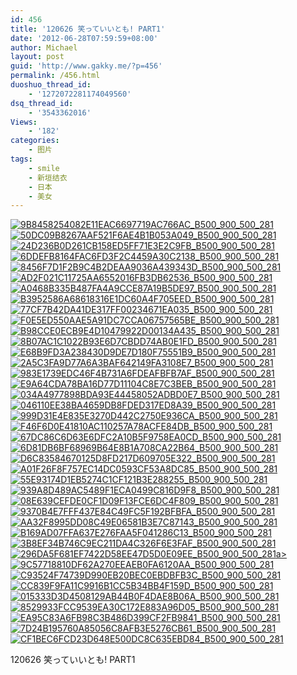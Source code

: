 ```yaml
---
id: 456
title: '120626 笑っていいとも! PART1'
date: '2012-06-28T07:59:59+08:00'
author: Michael
layout: post
guid: 'http://www.gakky.me/?p=456'
permalink: /456.html
duoshuo_thread_id:
    - '1272072281174049560'
dsq_thread_id:
    - '3543362016'
Views:
    - '182'
categories:
    - 图片
tags:
    - smile
    - 新垣结衣
    - 日本
    - 美女
---
```


[![9B8458254082E11EAC6697719AC766AC_B500_900_500_281](http://www.yui-aragaki.org/wp-content/uploads/img/9B8458254082E11EAC6697719AC766AC_B500_900_500_281.jpeg)](http://www.yui-aragaki.org/wp-content/uploads/img/9B8458254082E11EAC6697719AC766AC_B1280_1280_1280_720.jpeg) [![50DC09B8267AAF521F6AE4B1B053A049_B500_900_500_281](http://www.yui-aragaki.org/wp-content/uploads/img/50DC09B8267AAF521F6AE4B1B053A049_B500_900_500_281.jpeg)](http://www.yui-aragaki.org/wp-content/uploads/img/50DC09B8267AAF521F6AE4B1B053A049_B1280_1280_1280_720.jpeg) [![24D236B0D261CB158ED5FF71E3E2C9FB_B500_900_500_281](http://www.yui-aragaki.org/wp-content/uploads/img/24D236B0D261CB158ED5FF71E3E2C9FB_B500_900_500_281.jpeg)](http://www.yui-aragaki.org/wp-content/uploads/img/24D236B0D261CB158ED5FF71E3E2C9FB_B1280_1280_1280_720.jpeg) [![6DDEFB8164FAC6FD3F2C4459A30C2138_B500_900_500_281](http://www.yui-aragaki.org/wp-content/uploads/img/6DDEFB8164FAC6FD3F2C4459A30C2138_B500_900_500_281.jpeg)](http://www.yui-aragaki.org/wp-content/uploads/img/6DDEFB8164FAC6FD3F2C4459A30C2138_B1280_1280_1280_720.jpeg) [![8456F7D1F2B9C4B2DEAA9036A439343D_B500_900_500_281](http://www.yui-aragaki.org/wp-content/uploads/img/8456F7D1F2B9C4B2DEAA9036A439343D_B500_900_500_281.jpeg)](http://www.yui-aragaki.org/wp-content/uploads/img/8456F7D1F2B9C4B2DEAA9036A439343D_B1280_1280_1280_720.jpeg) [![AD2F021C11725AA6552016FB3DB62536_B500_900_500_281](http://www.yui-aragaki.org/wp-content/uploads/img/AD2F021C11725AA6552016FB3DB62536_B500_900_500_281.jpeg)](http://www.yui-aragaki.org/wp-content/uploads/img/AD2F021C11725AA6552016FB3DB62536_B1280_1280_1280_720.jpeg) [![A0468B335B487FA4A9CCE87A19B5DE97_B500_900_500_281](http://www.yui-aragaki.org/wp-content/uploads/img/A0468B335B487FA4A9CCE87A19B5DE97_B500_900_500_281.jpeg)](http://www.yui-aragaki.org/wp-content/uploads/img/A0468B335B487FA4A9CCE87A19B5DE97_B1280_1280_1280_720.jpeg) [![B3952586A68618316E1DC60A4F705EED_B500_900_500_281](http://www.yui-aragaki.org/wp-content/uploads/img/B3952586A68618316E1DC60A4F705EED_B500_900_500_281.jpeg)](http://www.yui-aragaki.org/wp-content/uploads/img/B3952586A68618316E1DC60A4F705EED_B1280_1280_1280_720.jpeg) [![77CF7B42DA41DE317FF00234671EA035_B500_900_500_281](http://www.yui-aragaki.org/wp-content/uploads/img/77CF7B42DA41DE317FF00234671EA035_B500_900_500_281.jpeg)](http://www.yui-aragaki.org/wp-content/uploads/img/77CF7B42DA41DE317FF00234671EA035_B1280_1280_1280_720.jpeg) [![F0E5ED550AAE5A91DC7CCA06757565BE_B500_900_500_281](http://www.yui-aragaki.org/wp-content/uploads/img/F0E5ED550AAE5A91DC7CCA06757565BE_B500_900_500_281.jpeg)](http://www.yui-aragaki.org/wp-content/uploads/img/F0E5ED550AAE5A91DC7CCA06757565BE_B1280_1280_1280_720.jpeg) [![B98CCE0ECB9E4D10479922D00134A435_B500_900_500_281](http://www.yui-aragaki.org/wp-content/uploads/img/B98CCE0ECB9E4D10479922D00134A435_B500_900_500_281.jpeg)](http://www.yui-aragaki.org/wp-content/uploads/img/B98CCE0ECB9E4D10479922D00134A435_B1280_1280_1280_720.jpeg) [![8B07AC1C1022B93E6D7CBDD74AB0E1FD_B500_900_500_281](http://www.yui-aragaki.org/wp-content/uploads/img/8B07AC1C1022B93E6D7CBDD74AB0E1FD_B500_900_500_281.jpeg)](http://www.yui-aragaki.org/wp-content/uploads/img/8B07AC1C1022B93E6D7CBDD74AB0E1FD_B1280_1280_1280_720.jpeg) [![E68B9FD3A238430D9DE7D180F75551B9_B500_900_500_281](http://www.yui-aragaki.org/wp-content/uploads/img/E68B9FD3A238430D9DE7D180F75551B9_B500_900_500_281.jpeg)](http://www.yui-aragaki.org/wp-content/uploads/img/E68B9FD3A238430D9DE7D180F75551B9_B1280_1280_1280_720.jpeg) [![2A5C3FA9D77A6A3BAF642149FA3108E7_B500_900_500_281](http://www.yui-aragaki.org/wp-content/uploads/img/2A5C3FA9D77A6A3BAF642149FA3108E7_B500_900_500_281.jpeg)](http://www.yui-aragaki.org/wp-content/uploads/img/2A5C3FA9D77A6A3BAF642149FA3108E7_B1280_1280_1280_720.jpeg) [![983E1739EDC46F4B731A6FDEAFBFB7AF_B500_900_500_281](http://www.yui-aragaki.org/wp-content/uploads/img/983E1739EDC46F4B731A6FDEAFBFB7AF_B500_900_500_281.jpeg)](http://www.yui-aragaki.org/wp-content/uploads/img/983E1739EDC46F4B731A6FDEAFBFB7AF_B1280_1280_1280_720.jpeg) [![E9A64CDA78BA16D77D11104C8E7C3BEB_B500_900_500_281](http://www.yui-aragaki.org/wp-content/uploads/img/E9A64CDA78BA16D77D11104C8E7C3BEB_B500_900_500_281.jpeg)](http://www.yui-aragaki.org/wp-content/uploads/img/E9A64CDA78BA16D77D11104C8E7C3BEB_B1280_1280_1280_720.jpeg) [![034A4977898BDA93E44458052ADBD0E7_B500_900_500_281](http://www.yui-aragaki.org/wp-content/uploads/img/034A4977898BDA93E44458052ADBD0E7_B500_900_500_281.jpeg)](http://www.yui-aragaki.org/wp-content/uploads/img/034A4977898BDA93E44458052ADBD0E7_B1280_1280_1280_720.jpeg) [![046110EE38BA4659DB8FDED317ED8A39_B500_900_500_281](http://www.yui-aragaki.org/wp-content/uploads/img/046110EE38BA4659DB8FDED317ED8A39_B500_900_500_281.jpeg)](http://www.yui-aragaki.org/wp-content/uploads/img/046110EE38BA4659DB8FDED317ED8A39_B1280_1280_1280_720.jpeg) [![999D31E4E835E3270D442C2750E936CA_B500_900_500_281](http://www.yui-aragaki.org/wp-content/uploads/img/999D31E4E835E3270D442C2750E936CA_B500_900_500_281.jpeg)](http://www.yui-aragaki.org/wp-content/uploads/img/999D31E4E835E3270D442C2750E936CA_B1280_1280_1280_720.jpeg) [![F46F6D0E41810AC110257A78ACFE84DB_B500_900_500_281](http://www.yui-aragaki.org/wp-content/uploads/img/F46F6D0E41810AC110257A78ACFE84DB_B500_900_500_281.jpeg)](http://www.yui-aragaki.org/wp-content/uploads/img/F46F6D0E41810AC110257A78ACFE84DB_B1280_1280_1280_720.jpeg) [![67DC86C6D63E6DFC2A10B5F9758EA0CD_B500_900_500_281](http://www.yui-aragaki.org/wp-content/uploads/img/67DC86C6D63E6DFC2A10B5F9758EA0CD_B500_900_500_281.jpeg)](http://www.yui-aragaki.org/wp-content/uploads/img/67DC86C6D63E6DFC2A10B5F9758EA0CD_B1280_1280_1280_720.jpeg) [![6D81DB6BF68969B64E8B1A708CA22B64_B500_900_500_281](http://www.yui-aragaki.org/wp-content/uploads/img/6D81DB6BF68969B64E8B1A708CA22B64_B500_900_500_281.jpeg)](http://www.yui-aragaki.org/wp-content/uploads/img/6D81DB6BF68969B64E8B1A708CA22B64_B1280_1280_1280_720.jpeg) [![D6C83584670125D8FD217D609705E322_B500_900_500_281](http://www.yui-aragaki.org/wp-content/uploads/img/D6C83584670125D8FD217D609705E322_B500_900_500_281.jpeg)](http://www.yui-aragaki.org/wp-content/uploads/img/D6C83584670125D8FD217D609705E322_B1280_1280_1280_720.jpeg) [![A01F26F8F757EC14DC0593CF53A8DC85_B500_900_500_281](http://www.yui-aragaki.org/wp-content/uploads/img/A01F26F8F757EC14DC0593CF53A8DC85_B500_900_500_281.jpeg)](http://www.yui-aragaki.org/wp-content/uploads/img/A01F26F8F757EC14DC0593CF53A8DC85_B1280_1280_1280_720.jpeg) [![55E93174D1EB5274C1CF121B3E288255_B500_900_500_281](http://www.yui-aragaki.org/wp-content/uploads/img/55E93174D1EB5274C1CF121B3E288255_B500_900_500_281.jpeg)](http://www.yui-aragaki.org/wp-content/uploads/img/55E93174D1EB5274C1CF121B3E288255_B1280_1280_1280_720.jpeg) [![939A8D489AC5489F1ECA0499C816D9F8_B500_900_500_281](http://www.yui-aragaki.org/wp-content/uploads/img/939A8D489AC5489F1ECA0499C816D9F8_B500_900_500_281.jpeg)](http://www.yui-aragaki.org/wp-content/uploads/img/939A8D489AC5489F1ECA0499C816D9F8_B1280_1280_1280_720.jpeg) [![08E639CEFDE0CF1D09F13FCE6DC4F809_B500_900_500_281](http://www.yui-aragaki.org/wp-content/uploads/img/08E639CEFDE0CF1D09F13FCE6DC4F809_B500_900_500_281.jpeg)](http://www.yui-aragaki.org/wp-content/uploads/img/08E639CEFDE0CF1D09F13FCE6DC4F809_B1280_1280_1280_720.jpeg) [![9370B4E7FFF437E84C49FC5F192BFBFA_B500_900_500_281](http://www.yui-aragaki.org/wp-content/uploads/img/9370B4E7FFF437E84C49FC5F192BFBFA_B500_900_500_281.jpeg)](http://www.yui-aragaki.org/wp-content/uploads/img/9370B4E7FFF437E84C49FC5F192BFBFA_B1280_1280_1280_720.jpeg) [![AA32F8995DD08C49E06581B3E7C87143_B500_900_500_281](http://www.yui-aragaki.org/wp-content/uploads/img/AA32F8995DD08C49E06581B3E7C87143_B500_900_500_281.jpeg)](http://www.yui-aragaki.org/wp-content/uploads/img/AA32F8995DD08C49E06581B3E7C87143_B1280_1280_1280_720.jpeg) [![B169AD07FFA637E276FAA5F041286C13_B500_900_500_281](http://www.yui-aragaki.org/wp-content/uploads/img/B169AD07FFA637E276FAA5F041286C13_B500_900_500_281.jpeg)](http://www.yui-aragaki.org/wp-content/uploads/img/B169AD07FFA637E276FAA5F041286C13_B1280_1280_1280_720.jpeg) [![3B8EF34B746C9EC211DA4C326F6E3FAF_B500_900_500_281](http://www.yui-aragaki.org/wp-content/uploads/img/3B8EF34B746C9EC211DA4C326F6E3FAF_B500_900_500_281.jpeg)](http://www.yui-aragaki.org/wp-content/uploads/img/3B8EF34B746C9EC211DA4C326F6E3FAF_B1280_1280_1280_720.jpeg) [![296DA5F681EF7422D58EE47D5D0E09EE_B500_900_500_281](http://www.yui-aragaki.org/wp-content/uploads/img/296DA5F681EF7422D58EE47D5D0E09EE_B500_900_500_281.jpeg)a&gt; ](http://www.yui-aragaki.org/wp-content/uploads/img/296DA5F681EF7422D58EE47D5D0E09EE_B1280_1280_1280_720.jpeg)[![9C57718810DF62A270EEAEB0FA6120AA_B500_900_500_281](http://www.yui-aragaki.org/wp-content/uploads/img/9C57718810DF62A270EEAEB0FA6120AA_B500_900_500_281.jpeg)](http://www.yui-aragaki.org/wp-content/uploads/img/9C57718810DF62A270EEAEB0FA6120AA_B1280_1280_1280_720.jpeg) [![C93524F74739D990EB20BEC0EBDBFB3C_B500_900_500_281](http://www.yui-aragaki.org/wp-content/uploads/img/C93524F74739D990EB20BEC0EBDBFB3C_B500_900_500_281.jpeg)](http://www.yui-aragaki.org/wp-content/uploads/img/C93524F74739D990EB20BEC0EBDBFB3C_B1280_1280_1280_720.jpeg) [![CC839F9FA11C9916B1CC5B34BB4F159D_B500_900_500_281](http://www.yui-aragaki.org/wp-content/uploads/img/CC839F9FA11C9916B1CC5B34BB4F159D_B500_900_500_281.jpeg)](http://www.yui-aragaki.org/wp-content/uploads/img/CC839F9FA11C9916B1CC5B34BB4F159D_B1280_1280_1280_720.jpeg) [![015333D3D4508129AB44B0F4DAE8B06A_B500_900_500_281](http://www.yui-aragaki.org/wp-content/uploads/img/015333D3D4508129AB44B0F4DAE8B06A_B500_900_500_281.jpeg)](http://www.yui-aragaki.org/wp-content/uploads/img/015333D3D4508129AB44B0F4DAE8B06A_B1280_1280_1280_720.jpeg) [![8529933FCC9539EA30C172E883A96D05_B500_900_500_281](http://www.yui-aragaki.org/wp-content/uploads/img/8529933FCC9539EA30C172E883A96D05_B500_900_500_281.jpeg)](http://www.yui-aragaki.org/wp-content/uploads/img/8529933FCC9539EA30C172E883A96D05_B1280_1280_1280_720.jpeg) [![EA95C83A6FB98C3B486D399CF2FB9841_B500_900_500_281](http://www.yui-aragaki.org/wp-content/uploads/img/EA95C83A6FB98C3B486D399CF2FB9841_B500_900_500_281.jpeg)](http://www.yui-aragaki.org/wp-content/uploads/img/EA95C83A6FB98C3B486D399CF2FB9841_B1280_1280_1280_720.jpeg) [![7D24B195760A85056C8AFB3E5276CB61_B500_900_500_281](http://www.yui-aragaki.org/wp-content/uploads/img/7D24B195760A85056C8AFB3E5276CB61_B500_900_500_281.jpeg)](http://www.yui-aragaki.org/wp-content/uploads/img/7D24B195760A85056C8AFB3E5276CB61_B1280_1280_1280_720.jpeg) [![CF1BEC6FCD23D648E500DC8C635EBD84_B500_900_500_281](http://www.yui-aragaki.org/wp-content/uploads/img/CF1BEC6FCD23D648E500DC8C635EBD84_B500_900_500_281.jpeg)](http://www.yui-aragaki.org/wp-content/uploads/img/CF1BEC6FCD23D648E500DC8C635EBD84_B1280_1280_1280_720.jpeg)

120626 笑っていいとも! PART1